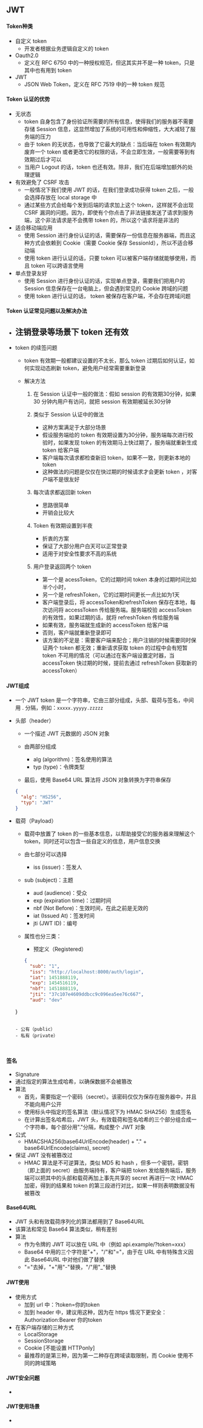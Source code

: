 ## JWT

#### Token种类

- 自定义 token
  - 开发者根据业务逻辑自定义的 token
- Oauth2.0
  - 定义在 RFC 6750 中的一种授权规范，但这其实并不是一种 token，只是其中也有用到 token
- JWT
  - JSON Web Token，定义在 RFC 7519 中的一种 token 规范



#### Token 认证的优势

- 无状态
  - token 自身包含了身份验证所需要的所有信息，使得我们的服务器不需要存储 Session 信息，这显然增加了系统的可用性和伸缩性，大大减轻了服务端的压力
  - 由于 token 的无状态，也导致了它最大的缺点：当后端在 token 有效期内废弃一个 token 或者更改它的权限的话，不会立即生效，一般需要等到有效期过后才可以
  - 当用户 Logout 的话，token 也还有效。除非，我们在后端增加额外的处理逻辑
- 有效避免了 CSRF 攻击
  - 一般情况下我们使用 JWT 的话，在我们登录成功获得 token 之后，一般会选择存放在 local storage 中
  - 通过某些方式会给每个发到后端的请求加上这个 token，这样就不会出现 CSRF 漏洞的问题。因为，即使有个你点击了非法链接发送了请求到服务端，这个非法请求是不会携带 token 的，所以这个请求将是非法的
- 适合移动端应用
  - 使用 Session 进行身份认证的话，需要保存一份信息在服务器端，而且这种方式会依赖到 Cookie（需要 Cookie 保存 SessionId），所以不适合移动端
  - 使用 token 进行认证的话，只要 token 可以被客户端存储就能够使用，而且 token 可以跨语言使用
- 单点登录友好
  - 使用 Session 进行身份认证的话，实现单点登录，需要我们把用户的 Session 信息保存在一台电脑上，但会遇到常见的 Cookie 跨域的问题
  - 使用 token 进行认证的话， token 被保存在客户端，不会存在跨域问题



#### Token 认证常见问题以及解决办法

- 注销登录等场景下 token 还有效
  - 

- token 的续签问题

  - token 有效期一般都建议设置的不太长，那么 token 过期后如何认证，如何实现动态刷新 token，避免用户经常需要重新登录

  - 解决方法

    1. 在 Session 认证中一般的做法：假如 session 的有效期30分钟，如果 30 分钟内用户有访问，就把 session 有效期被延长30分钟

    2. 类似于 Session 认证中的做法
       - 这种方案满足于大部分场景
       - 假设服务端给的 token 有效期设置为30分钟，服务端每次进行校验时，如果发现 token 的有效期马上快过期了，服务端就重新生成 token 给客户端
       - 客户端每次请求都检查新旧  token，如果不一致，则更新本地的token
       - 这种做法的问题是仅仅在快过期的时候请求才会更新 token ，对客户端不是很友好
    3. 每次请求都返回新 token
       - 思路很简单
       - 开销会比较大

    4. Token 有效期设置到半夜 
       - 折衷的方案
       - 保证了大部分用户白天可以正常登录
       - 适用于对安全性要求不高的系统

    5. 用户登录返回两个 token
       - 第一个是 acessToken，它的过期时间 token 本身的过期时间比如半个小时，
       - 另一个是 refreshToken，它的过期时间更长一点比如为1天
       - 客户端登录后，将 accessToken和refreshToken 保存在本地，每次访问将 accessToken 传给服务端。服务端校验 accessToken 的有效性，如果过期的话，就将 refreshToken 传给服务端
       - 如果有效，服务端就生成新的 accessToken 给客户端
       - 否则，客户端就重新登录即可
       - 该方案的不足是：需要客户端来配合；用户注销的时候需要同时保证两个 token 都无效；重新请求获取 token 的过程中会有短暂 token 不可用的情况（可以通过在客户端设置定时器，当accessToken 快过期的时候，提前去通过 refreshToken 获取新的accessToken）



#### JWT组成

- 一个 JWT token 是一个字符串，它由三部分组成，头部、载荷与签名，中间用 . 分隔，例如：`xxxxx.yyyyy.zzzzz`
  
- 头部（header）

  - 一个描述 JWT 元数据的 JSON 对象

  - 由两部分组成
    - alg (algorithm)：签名使用的算法
    - typ (type)：令牌类型
  - 最后，使用 Base64 URL 算法将 JSON  对象转换为字符串保存

  ```json
  {
    "alg": "HS256",
    "typ": "JWT"
  }
  ```

- 载荷（Payload）

  - 载荷中放置了 token 的一些基本信息，以帮助接受它的服务器来理解这个 token，同时还可以包含一些自定义的信息，用户信息交换

  - 由七部分可以选择

    - iss (issuer)：签发人
  - sub (subject)：主题
    - aud (audience)：受众
    - exp (expiration time)：过期时间
    - nbf (Not Before)：生效时间，在此之前是无效的
    - iat (Issued At)：签发时间
    - jti (JWT ID)：编号
  
  - 属性也分三类：
  
    - 预定义（Registered）
  
    ```json
    {
      "sub": "1",
      "iss": "http://localhost:8000/auth/login",
      "iat": 1451888119,
      "exp": 1454516119,
      "nbf": 1451888119,
      "jti": "37c107e4609ddbcc9c096ea5ee76c667",
      "aud": "dev"
  }
    ```
    
    - 公有（public）
    - 私有（private）



#### 签名

- Signature
- 通过指定的算法生成哈希，以确保数据不会被篡改
- 算法
  - 首先，需要指定一个密码（secret）。该密码仅仅为保存在服务器中，并且不能向用户公开
  - 使用标头中指定的签名算法（默认情况下为 HMAC SHA256）生成签名
  - 在计算出签名哈希后，JWT 头，有效载荷和签名哈希的三个部分组合成一个字符串，每个部分用"."分隔，构成整个 JWT 对象
- 公式
  - HMACSHA256(base64UrlEncode(header) + "." + base64UrlEncode(claims), secret)
- 保证 JWT 没有被篡改过
  - HMAC 算法是不可逆算法，类似 MD5 和 hash ，但多一个密钥，密钥（即上面的 secret）由服务端持有，客户端把 token 发给服务端后，服务端可以把其中的头部和载荷再加上事先共享的 secret 再进行一次 HMAC 加密，得到的结果和 token 的第三段进行对比，如果一样则表明数据没有被篡改



#### Base64URL

- JWT 头和有效载荷序列化的算法都用到了 Base64URL
- 该算法和常见 Base64 算法类似，稍有差别
- 算法
  - 作为令牌的 JWT 可以放在 URL 中（例如 api.example/?token=xxx）
  - Base64 中用的三个字符是"+"，"/"和"="，由于在 URL 中有特殊含义因此 Base64URL 中对他们做了替换
  - "="去掉，"+"用"-"替换，"/"用"_"替换



#### JWT使用

- 使用方式
  - 加到 url 中：?token=你的token
  - 加到 header 中，建议用这种，因为在 https 情况下更安全：Authorization:Bearer 你的token
- 在客户端存储的三种方式
  - LocalStorage
  - SessionStorage
  - Cookie [不能设置 HTTPonly]
  - 最推荐的是第三种，因为第一二种存在跨域读取限制，而 Cookie 使用不同的跨域策略



#### JWT安全问题

- 



#### JWT使用场景

- 

